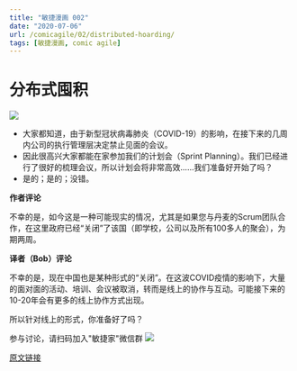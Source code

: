 ```yaml
---
title: "敏捷漫画 002"
date: "2020-07-06"
url: /comicagile/02/distributed-hoarding/
tags: [敏捷漫画, comic agile]
---
```


# 分布式囤积

![](/images/comicagile/comicagile-02.png)

- 大家都知道，由于新型冠状病毒肺炎（COVID-19）的影响，在接下来的几周内公司的执行管理层决定禁止见面的会议。
- 因此很高兴大家都能在家参加我们的计划会（Sprint Planning）。我们已经进行了很好的梳理会议，所以计划会将非常高效……我们准备好开始了吗？
- 是的；是的；没错。

**作者评论**

不幸的是，如今这是一种可能现实的情况，尤其是如果您与丹麦的Scrum团队合作，在这里政府已经“关闭”了该国（即学校，公司以及所有100多人的聚会），为期两周。

**译者（Bob）评论**

不幸的是，现在中国也是某种形式的“关闭”。在这波COVID疫情的影响下，大量的面对面的活动、培训、会议被取消，转而是线上的协作与互动。可能接下来的10-20年会有更多的线上协作方式出现。

所以针对线上的形式，你准备好了吗？

参与讨论，请扫码加入"敏捷家"微信群
![](/images/wechat-agileplus-ent.png)

[原文链接](https://noe-nygaard.dk/comicagile/comic/distributed-hoarding/)